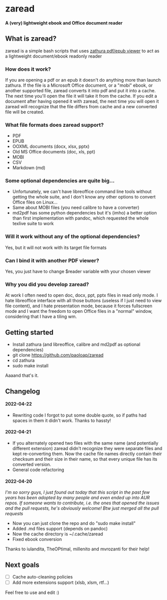 # zaread

#### A (very) lightweight ebook and Office document reader

## What is zaread?
zaread is a simple bash scripts that uses [zathura pdf/epub viewer](https://pwmt.org/projects/zathura/) to act as a lightweight document/ebook readonly reader

### How does it work?
If you are opening a pdf or an epub it doesn't do anything more than launch zathura. If the file is a Microsoft Office document, or a "mobi" ebook, or another supported file, zaread converts it into pdf and put it into a cache. The next time you'll open the file it will take it from the cache. If you edit a document after having opened it with zaread, the next time you will open it zaread will recognize that the file differs from cache and a new converted file will be created.

### What file formats does zaread support?
- PDF
- EPUB
- OOXML documents (docx, xlsx, pptx)
- Old MS Office documents (doc, xls, ppt)
- MOBI
- CSV
- Markdown (md)

### Some optional dependencies are quite big...
- Unfortunately, we can't have libreoffice command line tools without getting the whole suite, and I don't know any other options to convert Office files on Linux...
- Same about MOBI files (you need calibre to have a converter)
- md2pdf has some python dependencies but it's (imho) a better option than first implementation with pandoc, which requested the whole texlive suite to work

### Will it work without any of the optional dependencies?
Yes, but it will not work with its target file formats

### Can I bind it with another PDF viewer?
Yes, you just have to change $reader variable with your chosen viewer

### Why you did you develop zaread?
At work I often need to open doc, docx, ppt, pptx files in read only mode. I hate libreoffice interface with all those buttons (useless if I just need to view file content), and I hate presentation mode, because it forces fullscreen mode and I want the freedom to open Office files in a "normal" window, considering that I have a tiling wm.

## Getting started
- Install zathura (and libreoffice, calibre and md2pdf as optional dependencies)
- git clone https://github.com/paoloap/zaread
- cd zathura
- sudo make install

Aaaand that's it.

## Changelog
#### 2022-04-22
- Rewriting code I forgot to put some double quote, so if paths had spaces in them it didn't work. Thanks to hassty!

#### 2022-04-21
- If you alternately opened two files with the same name (and potentially different extension) zaread didn't recognize they were separate files and kept re-converting them. Now the cache file names directly contain their checksum and their size in their name, so that every unique file has its converted version.
- General code refactoring

#### 2022-04-20

_I'm so sorry guys, I just found out today that this script in the past few years has been adopted by many people and even ended up into AUR repos.  If someone wants to contribute, i.e. the ones that opened the issues and the pull requests, he's obviously welcome! Btw just merged all the pull requests_

- Now you can just clone the repo and do "sudo make install"
- Added .md files support (depends on pandoc)
- Now the cache directory is ~/.cache/zaread
- Fixed ebook conversion

Thanks to iulandita, TheOPtimal, millenito and mvrozanti for their help!



## Next goals
- [ ] Cache auto-cleaning policies
- [ ] Add more extensions support (xlsb, xlsm, rtf...)

Feel free to use and edit :)
